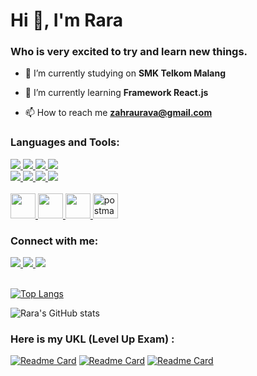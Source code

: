 <link rel="stylesheet" href="https://cdn.jsdelivr.net/gh/devicons/devicon@v2.14.0/devicon.min.css">

<h1 align="left">Hi 👋, I'm Rara</h1>
<h3 align="left">Who is very excited to try and learn new things.</h3>

- 🔭 I’m currently studying on **SMK Telkom Malang**

- 🌱 I’m currently learning **Framework React.js**

- 📫 How to reach me **zahraurava@gmail.com**


</p>

<h3 align="left">Languages and Tools:</h3>
<div class="row">
    <a href="https://www.java.com/en/">
        <img src="https://img.shields.io/badge/Java-ED8B00?style=for-the-badge&logo=java&logoColor=white">
    </a>
    <a href="https://developer.mozilla.org/en-US/docs/Web/HTML?retiredLocale=id">
        <img src="https://img.shields.io/badge/HTML-239120?style=for-the-badge&logo=html5&logoColor=white">
    </a>
    <a href="https://www.php.net/">
        <img src="https://img.shields.io/badge/PHP-777BB4?style=for-the-badge&logo=php&logoColor=white">
    </a>
    <a href="https://developer.mozilla.org/en-US/docs/Web/CSS?retiredLocale=id">
        <img src="https://img.shields.io/badge/CSS-239120?&style=for-the-badge&logo=css3&logoColor=white">
    </a>
</div>
<div>
   <a href="https://www.javascript.com/">
        <img src="https://img.shields.io/badge/JavaScript-F7DF1E?style=for-the-badge&logo=javascript&logoColor=black">
    </a>
    <a href="https://www.mysql.com/">
        <img src="https://img.shields.io/badge/MySQL-00000F?style=for-the-badge&logo=mysql&logoColor=white">
    </a>
    <a href="https://getbootstrap.com/">
        <img src="https://img.shields.io/badge/Bootstrap-563D7C?style=for-the-badge&logo=bootstrap&logoColor=white" >
    </a>
    <a href="https://nodejs.org/en/">
        <img src="https://img.shields.io/badge/Node.js-43853D?style=for-the-badge&logo=node.js&logoColor=white">
    </a>
</div>
</br>
<div class="row">
    <a href="https://github.com/">
        <img src="https://cdn.jsdelivr.net/gh/devicons/devicon/icons/github/github-original.svg" width="40"/>
    </a>
    <a href="https://git-scm.com/">
        <img src="https://cdn.jsdelivr.net/gh/devicons/devicon/icons/git/git-original.svg" width="40"/>
    </a>
    <a href="https://code.visualstudio.com/">
        <img src="https://cdn.jsdelivr.net/gh/devicons/devicon/icons/vscode/vscode-original.svg" width="40"/> 
    </a>
    <a href="https://postman.com" target="_blank" rel="noreferrer"> 
        <img src="https://www.vectorlogo.zone/logos/getpostman/getpostman-icon.svg" alt="postman" width="40" height="40"/> 
    </a>
</div>

<h3 align="left">Connect with me:</h3>
<div>
    <a href="https://www.linkedin.com/in/zahraurava/">
        <img src="https://img.shields.io/badge/LinkedIn-0077B5?style=for-the-badge&logo=linkedin&logoColor=white">
    </a>
    <a href="https://instagram.com/zahraurava" target="blank">
    <img src="https://img.shields.io/badge/Instagram-E4405F?style=for-the-badge&logo=instagram&logoColor=white">
    </a>
      <a href="https://github.com/Rarazu">
        <img src="https://img.shields.io/badge/GitHub-100000?style=for-the-badge&logo=github&logoColor=white">
    </a>                                                                                                                                                                    
</div>

</br>

[![Top Langs](https://github-readme-stats.vercel.app/api/top-langs/?username=Rarazu&layout=compact&theme=vue-dark)](https://github.com/Rarazu)
                                                                                                             
![Rara's GitHub stats](https://github-readme-stats.vercel.app/api?username=Rarazu&theme=vue-dark&show_icons=true)
 
 
<h3 align="left">Here is my UKL (Level Up Exam) :</h3> 

[![Readme Card](https://github-readme-stats.vercel.app/api/pin/?username=Rarazu&repo=UKL-ProgDas&theme=vue-dark)](https://github.com/Rarazu/UKL-ProgDas)
[![Readme Card](https://github-readme-stats.vercel.app/api/pin/?username=Rarazu&repo=UKL-PBO&theme=vue-dark)](https://github.com/Rarazu/UKL-PBO)
[![Readme Card](https://github-readme-stats.vercel.app/api/pin/?username=Rarazu&repo=UKL-PHP_Laundry&theme=vue-dark)](https://github.com/Rarazu/UKL-PHP_Laundry)
